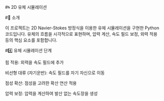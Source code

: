 #🌀 2D 유체 시뮬레이션

#📌 소개

이 프로젝트는 2D Navier-Stokes 방정식을 이용한 유체 시뮬레이션을 구현한 Python 코드입니다.
유체의 흐름을 시각적으로 표현하며, 압력 계산, 속도 필드 보정, 외력 적용 등의 핵심 요소를 포함합니다.
    
#4️⃣ 유체 시뮬레이션 단계

힘 적용: 외력을 속도 필드에 추가

비선형 대류 (자기운반): 속도 필드를 자기 자신으로 이동

점성 확산: 점성을 고려한 확산 연산 적용

압력 보정: 압력을 계산하여 발산 없는 속도장을 생성
   
